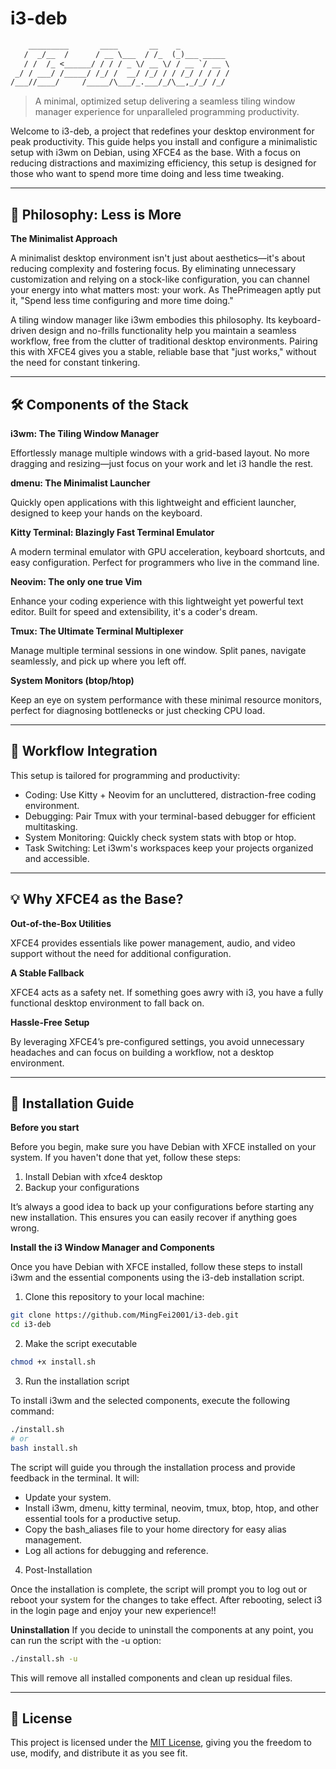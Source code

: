 # i3-deb

<!-- TODO: Add screenshot and graphics -->

```txt
    _________       ____       __    _
   /  _/__  /      / __ \___  / /_  (_)___ _____
   / /  /_ <______/ / / / _ \/ __ \/ / __ `/ __ \
 _/ / ___/ /_____/ /_/ /  __/ /_/ / / /_/ / / / /
/___//____/     /_____/\___/_.___/_/\__,_/_/ /_/
```

> A minimal, optimized setup delivering a seamless tiling window manager experience for unparalleled programming productivity.

Welcome to i3-deb, a project that redefines your desktop environment for peak productivity. This guide helps you install and configure a minimalistic setup with i3wm on Debian, using XFCE4 as the base. With a focus on reducing distractions and maximizing efficiency, this setup is designed for those who want to spend more time doing and less time tweaking.

---

## 📖 Philosophy: Less is More

**The Minimalist Approach**

A minimalist desktop environment isn't just about aesthetics—it's about reducing complexity and fostering focus. By eliminating unnecessary customization and relying on a stock-like configuration, you can channel your energy into what matters most: your work. As ThePrimeagen aptly put it, "Spend less time configuring and more time doing."

A tiling window manager like i3wm embodies this philosophy. Its keyboard-driven design and no-frills functionality help you maintain a seamless workflow, free from the clutter of traditional desktop environments. Pairing this with XFCE4 gives you a stable, reliable base that "just works," without the need for constant tinkering.

---

## 🛠️ Components of the Stack

**i3wm: The Tiling Window Manager**

Effortlessly manage multiple windows with a grid-based layout. No more dragging and resizing—just focus on your work and let i3 handle the rest.

**dmenu: The Minimalist Launcher**

Quickly open applications with this lightweight and efficient launcher, designed to keep your hands on the keyboard.

**Kitty Terminal: Blazingly Fast Terminal Emulator**

A modern terminal emulator with GPU acceleration, keyboard shortcuts, and easy configuration. Perfect for programmers who live in the command line.

**Neovim: The only one true Vim**

Enhance your coding experience with this lightweight yet powerful text editor. Built for speed and extensibility, it's a coder's dream.

**Tmux: The Ultimate Terminal Multiplexer**

Manage multiple terminal sessions in one window. Split panes, navigate seamlessly, and pick up where you left off.

**System Monitors (btop/htop)**

Keep an eye on system performance with these minimal resource monitors, perfect for diagnosing bottlenecks or just checking CPU load.

---

## 🔄 Workflow Integration

This setup is tailored for programming and productivity:

- Coding: Use Kitty + Neovim for an uncluttered, distraction-free coding environment.
- Debugging: Pair Tmux with your terminal-based debugger for efficient multitasking.
- System Monitoring: Quickly check system stats with btop or htop.
- Task Switching: Let i3wm's workspaces keep your projects organized and accessible.

---

## 💡 Why XFCE4 as the Base?

**Out-of-the-Box Utilities**

XFCE4 provides essentials like power management, audio, and video support without the need for additional configuration.

**A Stable Fallback**

XFCE4 acts as a safety net. If something goes awry with i3, you have a fully functional desktop environment to fall back on.

**Hassle-Free Setup**

By leveraging XFCE4’s pre-configured settings, you avoid unnecessary headaches and can focus on building a workflow, not a desktop environment.

---

## 🚀 Installation Guide

**Before you start**

Before you begin, make sure you have Debian with XFCE installed on your system. If you haven't done that yet, follow these steps:

1. Install Debian with xfce4 desktop
2. Backup your configurations

It’s always a good idea to back up your configurations before starting any new installation. This ensures you can easily recover if anything goes wrong.

**Install the i3 Window Manager and Components**

Once you have Debian with XFCE installed, follow these steps to install i3wm and the essential components using the i3-deb installation script.

1. Clone this repository to your local machine:
```bash
git clone https://github.com/MingFei2001/i3-deb.git
cd i3-deb
```

2. Make the script executable
```bash
chmod +x install.sh
```

3. Run the installation script 

To install i3wm and the selected components, execute the following command:

```bash
./install.sh
# or
bash install.sh
```

The script will guide you through the installation process and provide feedback in the terminal. It will:

- Update your system.
- Install i3wm, dmenu, kitty terminal, neovim, tmux, btop, htop, and other essential tools for a productive setup.
- Copy the bash_aliases file to your home directory for easy alias management.
- Log all actions for debugging and reference.

4. Post-Installation

Once the installation is complete, the script will prompt you to log out or reboot your system for the changes to take effect. After rebooting, select i3 in the login page and enjoy your new experience!!

**Uninstallation**
If you decide to uninstall the components at any point, you can run the script with the -u option:
```bash
./install.sh -u
```
This will remove all installed components and clean up residual files.

---

## 📜 License

This project is licensed under the [MIT License](./LICENSE), giving you the freedom to use, modify, and distribute it as you see fit.

